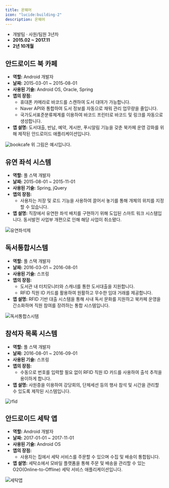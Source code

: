 ```yaml
---
title: 온웨어
icon: "lucide:building-2"
description: 온웨어
---
```


- 개발팀 · 사원/팀원 3년차
- **2015.02 ~ 2017.11**  
- **2년 10개월**

## 안드로이드 북 카페
- **역할:** Android 개발자
- **날짜:** 2015-03-01 ~ 2015-08-01
- **사용된 기술:** Android OS, Oracle, Spring
- **앱의 장점:**
  - 휴대폰 카메라로 바코드를 스캔하여 도서 대여가 가능합니다.
  - Naver API와 통합하여 도서 정보를 자동으로 채워 관리 업무량을 줄입니다.
  - 국가도서표준분류체계를 이용하여 바코드 프린터로 바코드 및 링크를 자동으로 생성합니다.
- **앱 설명:** 도서대출, 반납, 예약, 게시판, 푸시알림 기능을 갖춘 북카페 운영 강화를 위해 제작된 안드로이드 애플리케이션입니다.

![bookcafe](/portfolio/bookcafe.png "bookcafe")
위 그림은 예시입니다.

## 유연 좌석 시스템
- **역할:** 풀 스택 개발자
- **날짜:** 2015-08-01 ~ 2015-11-01
- **사용된 기술:** Spring, jQuery
- **앱의 장점:**
  - 사용자는 저장 및 로드 기능을 사용하여 끌어서 놓기를 통해 개체의 위치를 지정할 수 있습니다.
- **앱 설명:** 직장에서 유연한 좌석 배치를 구현하기 위해 도입된 스마트 워크 시스템입니다. 동서발전 사업부 개편으로 인해 해당 사업이 취소됐다.

![유연좌석제](https://mblogthumb-phinf.pstatic.net/MjAyMzEyMDZfMTA2/MDAxNzAxODQyMTY4Mjk2.2kUzE0VawXw6NydaOUIPvHQ7Fsk6AphXGP88MFrKMw8g.LzrNN6E8-ukKjz6Pm90SD0ckLNybXTMPp80OVxqpCTcg.PNG.kp6995/wips_%EC%9E%90%EC%9C%A8%EC%A2%8C%EC%84%9D%EC%8B%9C%EC%8A%A4%ED%85%9C_%EB%B0%B0%EC%B9%98%EB%8F%84_%EA%B9%8C%EC%B9%98_(4).png?type=w800 "유연좌석제")

## 독서통합시스템
- **역할:** 풀 스택 개발자
- **날짜:** 2016-03-01 ~ 2016-08-01
- **사용된 기술:** 스프링
- **앱의 장점:**
  - 도서관 내 터치모니터와 스캐너를 통한 도서대출을 지원합니다.
  - RFID 직원 ID 카드를 활용하여 원활하고 무수한 임대 거래를 제공합니다.
- **앱 설명:** RFID 기반 대출 시스템을 통해 사내 독서 문화를 지원하고 북카페 운영을 간소화하며 직원 참여를 장려하는 통합 시스템입니다.

![독서통합스시템](https://www.azureot.com/wp-content/uploads/2023/08/webp_1-6.webp "독서통합시스템")

## 참석자 목록 시스템
- **역할:** 풀 스택 개발자
- **날짜:** 2016-08-01 ~ 2016-09-01
- **사용된 기술:** 스프링
- **앱의 장점:**
  - 수동으로 번호를 입력할 필요 없이 RFID 직원 ID 카드를 사용하여 출석 추적을 용이하게 합니다.
- **앱 설명:** 사원증을 이용하여 강당회의, 단체세션 등의 행사 참석 및 시간을 관리할 수 있도록 제작된 시스템입니다.

![rfid](https://img.hankyung.com/photo/202310/C0A8CA3C000001614B179DE90003DD2B_P4.jpg "rfid")

## 안드로이드 세탁 앱
- **역할:** Android 개발자
- **날짜:** 2017-01-01 ~ 2017-11-01
- **사용된 기술:** Android OS
- **앱의 장점:**
  - 사용자는 집에서 세탁 서비스를 주문할 수 있으며 수집 및 배송이 통합됩니다.
- **앱 설명:** 세탁소에서 모바일 플랫폼을 통해 주문 및 배송을 관리할 수 있는 O2O(Online-to-Offline) 세탁 서비스 애플리케이션입니다.

![세탁앱](https://platum.kr/wp-content/uploads/2014/09/1-horz1.jpg "세탁앱")
